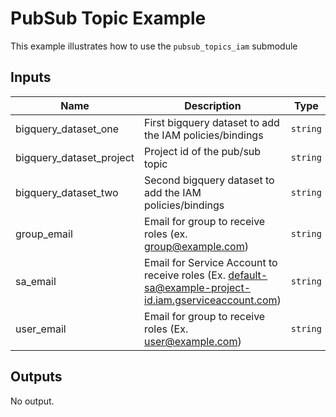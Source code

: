 # PubSub Topic Example

This example illustrates how to use the `pubsub_topics_iam` submodule

<!-- BEGINNING OF PRE-COMMIT-TERRAFORM DOCS HOOK -->
## Inputs

| Name | Description | Type | Default | Required |
|------|-------------|------|---------|:--------:|
| bigquery\_dataset\_one | First bigquery dataset to add the IAM policies/bindings | `string` | n/a | yes |
| bigquery\_dataset\_project | Project id of the pub/sub topic | `string` | n/a | yes |
| bigquery\_dataset\_two | Second bigquery dataset to add the IAM policies/bindings | `string` | n/a | yes |
| group\_email | Email for group to receive roles (ex. group@example.com) | `string` | n/a | yes |
| sa\_email | Email for Service Account to receive roles (Ex. default-sa@example-project-id.iam.gserviceaccount.com) | `string` | n/a | yes |
| user\_email | Email for group to receive roles (Ex. user@example.com) | `string` | n/a | yes |

## Outputs

No output.

<!-- END OF PRE-COMMIT-TERRAFORM DOCS HOOK -->
